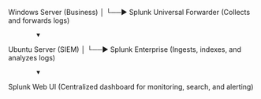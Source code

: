 Windows Server (Business)
    │
    └──▶ Splunk Universal Forwarder
            (Collects and forwards logs)
            
            ▼

Ubuntu Server (SIEM)
    │
    └──▶ Splunk Enterprise
            (Ingests, indexes, and analyzes logs)
            
            ▼

Splunk Web UI
    (Centralized dashboard for monitoring, search, and alerting)
